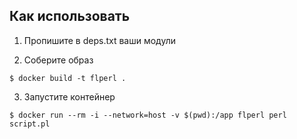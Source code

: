 ## Как использовать

1) Пропишите в deps.txt ваши модули

2) Соберите образ

```console
$ docker build -t flperl .
```

3) Запустите контейнер

```console
$ docker run --rm -i --network=host -v $(pwd):/app flperl perl script.pl
```
